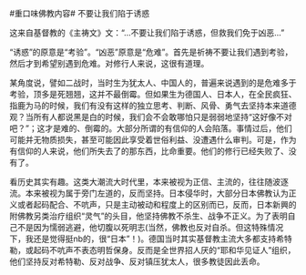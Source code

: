 #重口味佛教内容#  不要让我们陷于诱惑

这来自基督教的《主祷文》文：“…不要让我们陷于诱惑，但救我们免于凶恶…”

“诱惑”的原意是“考验”。“凶恶”原意是“危难”。首先是祈祷不要让我们遇到考验，然后才到希望别遇到危难。对修行人来说，这很有道理。

某角度说，譬如二战时，当时生为犹太人、中国人的，普遍来说遇到的是危难多于考验，顶多是死翘翘，这并不最倒霉。但如果生为德国人、日本人，在全民疯狂、指鹿为马的时候，我们有没有这样的独立思考、判断、风骨、勇气去坚持本来道德观？当所有人都说黑是白的时候，我们会不会敢哪怕只是弱弱地坚持“这好像不对吧？”；这才是难的、倒霉的。大部分所谓的有信仰的人会陷落。事情过后，他们可能并无物质损失，甚至可能因此享受着世俗利益、没遭遇什么审判。可是，作为有信仰的人来说，他们所失去了的那东西，比命重要。他们的修行已经失败了、没有了。

看历史其实有趣。这类大潮流大时代里，本来被视为正信、主流的，往往随波逐流。本来被视为属于旁门左道的，反而坚持。日本侵华时，大部分日本佛教认为正义或者起码配合、不吭声，只是主动被动和程度上的区别而已，反而，日本新興的附佛教另类治疗组织“灵气”的头目，他坚持佛教不杀生、战争不正义。为了表明自己不是因为懦弱逃避，他切腹以死明志(当然，佛教也反对自杀。但这特殊情况下，我还是觉得挺nb的，很“日本”！)。德国当时其实基督教主流大多都支持希特勒，或起码不吭声不表态明哲保身。反而是全世界招人厌的“耶和华见证人”组织，他们坚持反对希特勒、反对战争、反对镇压犹太人，很多教徒因此丢命。

